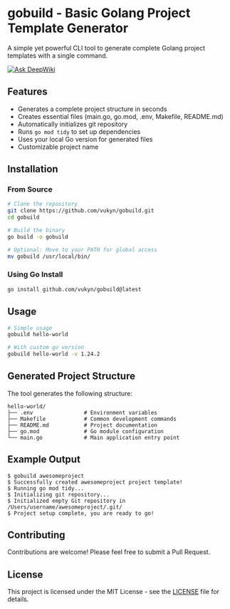 # gobuild - Basic Golang Project Template Generator

A simple yet powerful CLI tool to generate complete Golang project templates with a single command.

[![Ask DeepWiki](https://deepwiki.com/badge.svg)](https://deepwiki.com/vukyn/gobuild)

## Features

-   Generates a complete project structure in seconds
-   Creates essential files (main.go, go.mod, .env, Makefile, README.md)
-   Automatically initializes git repository
-   Runs `go mod tidy` to set up dependencies
-   Uses your local Go version for generated files
-   Customizable project name

## Installation

### From Source

```bash
# Clone the repository
git clone https://github.com/vukyn/gobuild.git
cd gobuild

# Build the binary
go build -o gobuild

# Optional: Move to your PATH for global access
mv gobuild /usr/local/bin/
```

### Using Go Install

```bash
go install github.com/vukyn/gobuild@latest
```

## Usage

```bash
# Simple usage
gobuild hello-world

# With custom go version
gobuild hello-world -v 1.24.2
```

## Generated Project Structure

The tool generates the following structure:

```
hello-world/
├── .env                # Environment variables
├── Makefile            # Common development commands
├── README.md           # Project documentation
├── go.mod              # Go module configuration
└── main.go             # Main application entry point
```

## Example Output

```
$ gobuild awesomeproject
$ Successfully created awesomeproject project template!
$ Running go mod tidy...
$ Initializing git repository...
$ Initialized empty Git repository in /Users/username/awesomeproject/.git/
$ Project setup complete, you are ready to go!
```

## Contributing

Contributions are welcome! Please feel free to submit a Pull Request.

## License

This project is licensed under the MIT License - see the [LICENSE](LICENSE) file for details.
